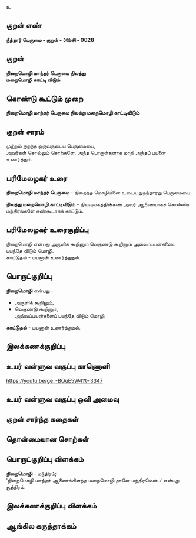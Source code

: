 உ

## குறள் எண் 

**நீத்தார் பெருமை - குறள் - ௦௦௨௮ - 0028**

## குறள் 

**நிறைமொழி மாந்தர் பெருமை நிலத்து  
மறைமொழி காட்டி விடும்.**   

## கொண்டு கூட்டும் முறை

**நிறைமொழி மாந்தர் பெருமை நிலத்து மறைமொழி காட்டிவிடும்**

## குறள் சாரம் 

முற்றும் துறந்த ஒருவருடைய பெருமையை,  
அவர்கள் சொல்லும் சொற்களே, அந்த பொருள்களாக மாறி அந்தப் பயனை உணர்த்தும்.  

## பரிமேலழகர் உரை

**நிறைமொழி மாந்தர் பெருமை** - நிறைந்த மொழியினை உடைய துறந்தாரது பெருமையை  

**நிலத்து மறைமொழி காட்டிவிடும்** - நிலவுலகத்தின்கண் அவர் ஆணையாகச் சொல்லிய மந்திரங்களே கண்கூடாகக் காட்டும்.   

## பரிமேலழகர் உரைகுறிப்பு   

நிறைமொழி என்பது அருளிக் கூறினும் வெகுண்டு கூறினும் அவ்வப்பயன்களைப் பயந்தே விடும் மொழி.  
காட்டுதல் - பயனான் உணர்த்துதல்.  

## பொருட்குறிப்பு 

**நிறைமொழி** என்பது -  
* அருளிக் கூறினும்,  
* வெகுண்டு கூறினும்,  
அவ்வப்பயன்களைப் பயந்தே விடும் மொழி.  

**காட்டுதல்** - பயனான் உணர்த்துதல்.  

## இலக்கணக்குறிப்பு  


## உயர் வள்ளுவ வகுப்பு காணொளி

https://youtu.be/ge_-BQuE5W4?t=3347 

## உயர் வள்ளுவ வகுப்பு ஒலி அமைவு 

 
## குறள் சார்ந்த கதைகள் 


## தொன்மையான சொற்கள்


## பொருட்குறிப்பு விளக்கம்

**நிறைமொழி** - மந்திரம்;   
'நிறைமொழி மாந்தர் ஆணைக்கிளந்த மறைமொழி தானே மந்திரமென்ப' என்பது சூத்திரம். 

## இலக்கணக்குறிப்பு விளக்கம்


## ஆங்கில கருத்தாக்கம் 


